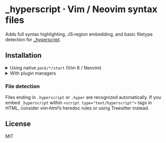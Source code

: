# _hyperscript ⋅ Vim / Neovim syntax files

Adds full syntax highlighting, JS‑region embedding, and basic filetype
detection for [_hyperscript](https://hyperscript.org).

## Installation

<details>
<summary>Using native <code>pack/*/start</code> (Vim 8 / Neovim)</summary>

```sh
git clone https://github.com/yourname/hyperscript-vim \
  ~/.config/nvim/pack/plugins/start/hyperscript-vim   # or ~/.vim/pack/…
````

Restart Vim (or run `:helptags ALL`).

</details>

<details>
<summary>With plugin managers</summary>

* **vim‑plug**

  ```vim
  Plug 'yourname/hyperscript-vim'
  ```

* **lazy.nvim**

  ```lua
  { 'yourname/hyperscript-vim', ft = '_hyperscript' }
  ```

* **packer**

  ```lua
  use { 'yourname/hyperscript-vim', ft = '_hyperscript' }
  ```

</details>

### File detection

Files ending in `.hyperscript` or `.hyper` are recognized automatically.
If you embed `_hyperscript` within `<script type="text/hyperscript">`
tags in HTML, consider *vim‑html*’s heredoc rules or using Treesitter
instead.

## License

MIT

